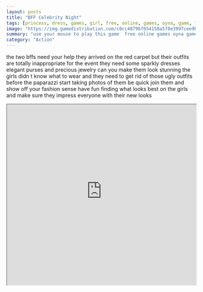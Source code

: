 ```yaml
---
layout: posts
title: "BFF Celebrity Night"
tags: [princess, dress, games, girl, free, online, games, oyna, game, free, games, play, play, games]
image: "https://img.gamedistribution.com/c0cc48796f654158a5f8e3997cee9b41.jpg"
summary: "use your mouse to play this game  free online games oyna game free games play play games"
category: "Action"
---
```


the two bffs need your help they arrived on the red carpet but their outfits are totally inappropriate for the event they need some sparkly dresses elegant purses and precious jewelry can you make them look stunning the girls didn t know what to wear and they need to get rid of those ugly outfits before the paparazzi start taking photos of them be quick join them and show off your fashion sense have fun finding what looks best on the girls and make sure they impress everyone with their new looks

<iframe width="100%" height="480px;" src="https://html5.gamedistribution.com/c0cc48796f654158a5f8e3997cee9b41/"></iframe>